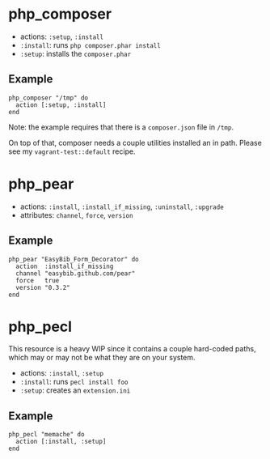 # php_composer

 * actions: `:setup`, `:install`
 * `:install`: runs `php composer.phar install`
 * `:setup`: installs the `composer.phar`

## Example

    php_composer "/tmp" do
      action [:setup, :install]
    end

Note: the example requires that there is a `composer.json` file in `/tmp`.

On top of that, composer needs a couple utilities installed an in path. Please see my `vagrant-test::default` recipe.

# php_pear

 * actions: `:install`, `:install_if_missing`, `:uninstall`, `:upgrade`
 * attributes: `channel`, `force`, `version`

## Example

    php_pear "EasyBib_Form_Decorator" do
      action  :install_if_missing
      channel "easybib.github.com/pear"
      force   true
      version "0.3.2"
    end

# php_pecl

This resource is a heavy WIP since it contains a couple hard-coded paths, which may or may not be what they are on your system.

 * actions: `:install`, `:setup`
 * `:install`: runs `pecl install foo`
 * `:setup`: creates an `extension.ini`

## Example

    php_pecl "memache" do
      action [:install, :setup]
    end
